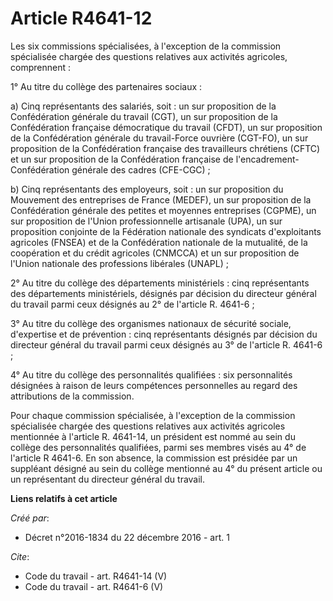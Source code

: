 # Article R4641-12

Les six commissions spécialisées, à l'exception de la commission spécialisée chargée des questions relatives aux activités
agricoles, comprennent : 

1° Au titre du collège des partenaires sociaux : 

a) Cinq représentants des salariés, soit : un sur proposition de la Confédération générale du travail (CGT), un sur
proposition de la Confédération française démocratique du travail (CFDT), un sur proposition de la Confédération générale du
travail-Force ouvrière (CGT-FO), un sur proposition de la Confédération française des travailleurs chrétiens (CFTC) et un sur
proposition de la Confédération française de l'encadrement-Confédération générale des cadres (CFE-CGC) ; 

b) Cinq représentants des employeurs, soit : un sur proposition du Mouvement des entreprises de France (MEDEF), un sur
proposition de la Confédération générale des petites et moyennes entreprises (CGPME), un sur proposition de l'Union
professionnelle artisanale (UPA), un sur proposition conjointe de la Fédération nationale des syndicats d'exploitants
agricoles (FNSEA) et de la Confédération nationale de la mutualité, de la coopération et du crédit agricoles (CNMCCA) et un
sur proposition de l'Union nationale des professions libérales (UNAPL) ; 

2° Au titre du collège des départements ministériels : cinq représentants des départements ministériels, désignés par
décision du directeur général du travail parmi ceux désignés au 2° de l'article R. 4641-6 ; 

3° Au titre du collège des organismes nationaux de sécurité sociale, d'expertise et de prévention : cinq représentants
désignés par décision du directeur général du travail parmi ceux désignés au 3° de l'article R. 4641-6 ; 

4° Au titre du collège des personnalités qualifiées : six personnalités désignées à raison de leurs compétences personnelles
au regard des attributions de la commission. 

Pour chaque commission spécialisée, à l'exception de la commission spécialisée chargée des questions relatives aux activités
agricoles mentionnée à l'article R. 4641-14, un président est nommé au sein du collège des personnalités qualifiées, parmi
ses membres visés au 4° de l'article R 4641-6. En son absence, la commission est présidée par un suppléant désigné au sein du
collège mentionné au 4° du présent article ou un représentant du directeur général du travail.

**Liens relatifs à cet article**

_Créé par_:

  - Décret n°2016-1834 du 22 décembre 2016 - art. 1

_Cite_:

  - Code du travail - art. R4641-14 (V)
  - Code du travail - art. R4641-6 (V)
